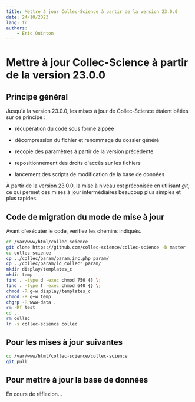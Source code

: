```yaml
---
title: Mettre à jour Collec-Science à partir de la version 23.0.0
date: 24/10/2023
lang: fr
authors:
    - Éric Quinton
---
```


# Mettre à jour Collec-Science à partir de la version 23.0.0

## Principe général

Jusqu'à la version 23.0.0, les mises à jour de Collec-Science étaient bâties sur ce principe :

- récupération du code sous forme zippée

- décompression du fichier et renommage du dossier généré

- recopie des paramètres à partir de la version précédente

- repositionnement des droits d'accès sur les fichiers

- lancement des scripts de modification de la base de données

À partir de la version 23.0.0, la mise à niveau est préconisée en utilisant *git*, ce qui permet des mises à jour intermédiaires beaucoup plus simples et plus rapides.

## Code de migration du mode de mise à jour

Avant d'exécuter le code, vérifiez les chemins indiqués.

```bash
cd /var/www/html/collec-science
git clone https://github.com/collec-science/collec-science -b master
cd collec-science
cp ../collec/param/param.inc.php param/
cp ../collec/param/id_collec* param/
mkdir display/templates_c
mkdir temp
find . -type d -exec chmod 750 {} \;
find . -type f -exec chmod 640 {} \;
chmod -R g+w display/templates_c
chmod -R g+w temp
chgrp -R www-data .
rm -Rf test
cd ..
rm collec
ln -s collec-science collec
```

## Pour les mises à jour suivantes

```bash
cd /var/www/html/collec-science/collec-science
git pull
```

## Pour mettre à jour la base de données

En cours de réflexion...
